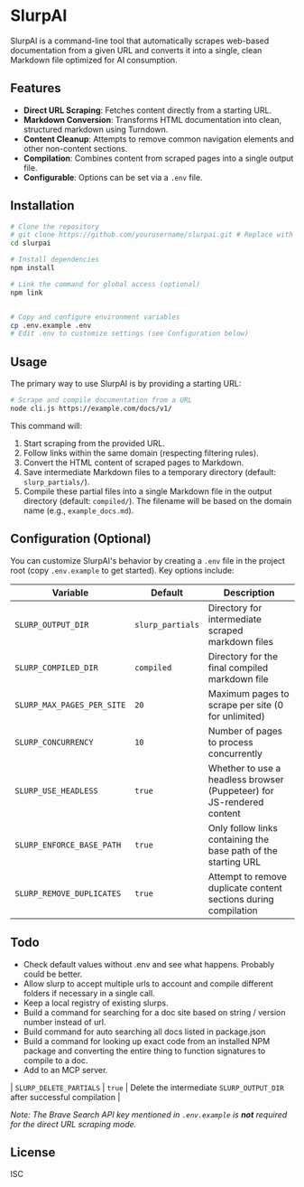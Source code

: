 # SlurpAI

SlurpAI is a command-line tool that automatically scrapes web-based documentation from a given URL and converts it into a single, clean Markdown file optimized for AI consumption.

## Features

- **Direct URL Scraping**: Fetches content directly from a starting URL.
- **Markdown Conversion**: Transforms HTML documentation into clean, structured markdown using Turndown.
- **Content Cleanup**: Attempts to remove common navigation elements and other non-content sections.
- **Compilation**: Combines content from scraped pages into a single output file.
- **Configurable**: Options can be set via a `.env` file.

## Installation

```bash
# Clone the repository
# git clone https://github.com/yourusername/slurpai.git # Replace with actual repo URL later
cd slurpai

# Install dependencies
npm install

# Link the command for global access (optional)
npm link


# Copy and configure environment variables
cp .env.example .env
# Edit .env to customize settings (see Configuration below)
```

## Usage

The primary way to use SlurpAI is by providing a starting URL:

```bash
# Scrape and compile documentation from a URL
node cli.js https://example.com/docs/v1/
```

This command will:
1. Start scraping from the provided URL.
2. Follow links within the same domain (respecting filtering rules).
3. Convert the HTML content of scraped pages to Markdown.
4. Save intermediate Markdown files to a temporary directory (default: `slurp_partials/`).
5. Compile these partial files into a single Markdown file in the output directory (default: `compiled/`). The filename will be based on the domain name (e.g., `example_docs.md`).

## Configuration (Optional)

You can customize SlurpAI's behavior by creating a `.env` file in the project root (copy `.env.example` to get started). Key options include:

| Variable                  | Default         | Description                                                              |
| ------------------------- | --------------- | ------------------------------------------------------------------------ |
| `SLURP_OUTPUT_DIR`        | `slurp_partials`| Directory for intermediate scraped markdown files                        |
| `SLURP_COMPILED_DIR`      | `compiled`      | Directory for the final compiled markdown file                           |
| `SLURP_MAX_PAGES_PER_SITE`| `20`            | Maximum pages to scrape per site (0 for unlimited)                       |
| `SLURP_CONCURRENCY`       | `10`            | Number of pages to process concurrently                                  |
| `SLURP_USE_HEADLESS`      | `true`          | Whether to use a headless browser (Puppeteer) for JS-rendered content    |
| `SLURP_ENFORCE_BASE_PATH` | `true`          | Only follow links containing the base path of the starting URL           |
| `SLURP_REMOVE_DUPLICATES` | `true`          | Attempt to remove duplicate content sections during compilation          |
## Todo

- Check default values without .env and see what happens. Probably could be better.
- Allow slurp to accept multiple urls to account and compile different folders if necessary in a single call.
- Keep a local registry of existing slurps.
- Build a command for searching for a doc site based on string / version number instead of url.
- Build command for auto searching all docs listed in package.json
- Build a command for looking up exact code from an installed NPM package and converting the entire thing to function signatures to compile to a doc.
- Add to an MCP server.


| `SLURP_DELETE_PARTIALS`   | `true`          | Delete the intermediate `SLURP_OUTPUT_DIR` after successful compilation |

*Note: The Brave Search API key mentioned in `.env.example` is **not** required for the direct URL scraping mode.*

## License

ISC

